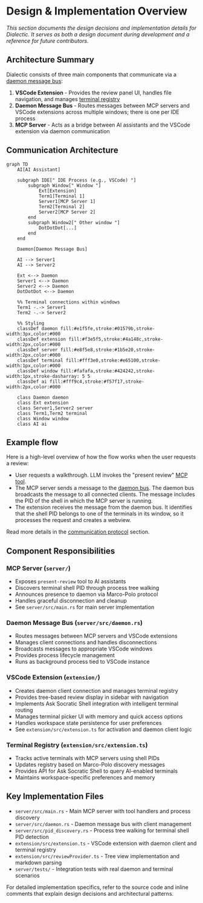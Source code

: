 # Design & Implementation Overview

*This section documents the design decisions and implementation details for Dialectic. It serves as both a design document during development and a reference for future contributors.*

## Architecture Summary

Dialectic consists of three main components that communicate via a [daemon message bus](./protocol.md):

1. **VSCode Extension** - Provides the review panel UI, handles file navigation, and manages [terminal registry](./terminal-registry.md)
2. **Daemon Message Bus** - Routes messages between MCP servers and VSCode extensions across multiple windows; there is one per IDE process
3. **MCP Server** - Acts as a bridge between AI assistants and the VSCode extension via daemon communication

## Communication Architecture

```mermaid
graph TD
    AI[AI Assistant]
    
    subgraph IDE[" IDE Process (e.g., VSCode) "]
        subgraph Window[" Window "]
            Ext[Extension]
            Term1[Terminal 1]
            Server1[MCP Server 1]
            Term2[Terminal 2]
            Server2[MCP Server 2]
        end
        subgraph Window2[" Other window "]
            DotDotDot[...]
        end
    end

    Daemon[Daemon Message Bus]

    AI --> Server1
    AI --> Server2
    
    Ext <--> Daemon
    Server1 <--> Daemon
    Server2 <--> Daemon
    DotDotDot <--> Daemon

    %% Terminal connections within windows
    Term1 -.-> Server1
    Term2 -.-> Server2

    %% Styling
    classDef daemon fill:#e1f5fe,stroke:#01579b,stroke-width:3px,color:#000
    classDef extension fill:#f3e5f5,stroke:#4a148c,stroke-width:2px,color:#000
    classDef server fill:#e8f5e8,stroke:#1b5e20,stroke-width:2px,color:#000
    classDef terminal fill:#fff3e0,stroke:#e65100,stroke-width:1px,color:#000
    classDef window fill:#fafafa,stroke:#424242,stroke-width:1px,stroke-dasharray: 5 5
    classDef ai fill:#fff9c4,stroke:#f57f17,stroke-width:2px,color:#000

    class Daemon daemon
    class Ext extension
    class Server1,Server2 server
    class Term1,Term2 terminal
    class Window window
    class AI ai
```

## Example flow

Here is a high-level overview of how the flow works when the user requests a review:

* User requests a walkthrough. LLM invokes the "present review" [MCP tool](./mcp-tool-interface.md).
* The MCP server sends a message to the [daemon bus](./protocol.md). The daemon bus broadcasts the message to all connected clients. The message includes the PID of the shell in which the MCP server is running.
* The extension receives the message from the daemon bus. It identifies that the shell PID belongs to one of the terminals in its window, so it processes the request and creates a webview.

Read more details in the [communication protocol](./protocol.md) section.

## Component Responsibilities

### MCP Server (`server/`)
- Exposes `present-review` tool to AI assistants
- Discovers terminal shell PID through process tree walking
- Announces presence to daemon via Marco-Polo protocol
- Handles graceful disconnection and cleanup
- See `server/src/main.rs` for main server implementation

### Daemon Message Bus (`server/src/daemon.rs`)
- Routes messages between MCP servers and VSCode extensions
- Manages client connections and handles disconnections
- Broadcasts messages to appropriate VSCode windows
- Provides process lifecycle management
- Runs as background process tied to VSCode instance

### VSCode Extension (`extension/`)
- Creates daemon client connection and manages terminal registry
- Provides tree-based review display in sidebar with navigation
- Implements Ask Socratic Shell integration with intelligent terminal routing
- Manages terminal picker UI with memory and quick access options
- Handles workspace state persistence for user preferences
- See `extension/src/extension.ts` for activation and daemon client logic

### Terminal Registry (`extension/src/extension.ts`)
- Tracks active terminals with MCP servers using shell PIDs
- Updates registry based on Marco-Polo discovery messages
- Provides API for Ask Socratic Shell to query AI-enabled terminals
- Maintains workspace-specific preferences and memory

## Key Implementation Files

- `server/src/main.rs` - Main MCP server with tool handlers and process discovery
- `server/src/daemon.rs` - Daemon message bus with client management
- `server/src/pid_discovery.rs` - Process tree walking for terminal shell PID detection
- `extension/src/extension.ts` - VSCode extension with daemon client and terminal registry
- `extension/src/reviewProvider.ts` - Tree view implementation and markdown parsing
- `server/tests/` - Integration tests with real daemon and terminal scenarios

For detailed implementation specifics, refer to the source code and inline comments that explain design decisions and architectural patterns.